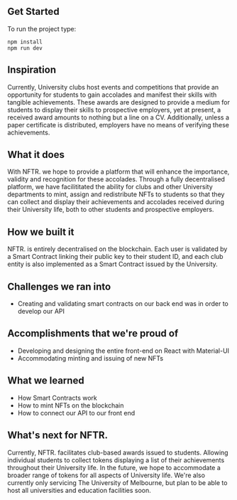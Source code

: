 ## Get Started
To run the project type: 

```
npm install
npm run dev
```

## Inspiration
Currently, University clubs host events and competitions that provide an opportunity for students to gain accolades and manifest their skills with tangible achievements. These awards are designed to provide a medium for students to display their skills to prospective employers, yet at present, a received award amounts to nothing but a line on a CV. Additionally, unless a paper certificate is distributed, employers have no means of verifying these achievements.

## What it does
With NFTR. we hope to provide a platform that will enhance the importance, validity and recognition for these accolades. Through a fully decentralised platform, we have facilititated the ability for clubs and other University departments to mint, assign and redistribute NFTs to students so that they can collect and display their achievements and accolades received during their University life, both to other students and prospective employers. 

## How we built it
NFTR. is entirely decentralised on the blockchain. Each user is validated by a Smart Contract linking their public key to their student ID, and each club entity is also implemented as a Smart Contract issued by the University.

## Challenges we ran into
- Creating and validating smart contracts on our back end was in order to develop our API

## Accomplishments that we're proud of
- Developing and designing the entire front-end on React with Material-UI
- Accommodating minting and issuing of new NFTs

## What we learned
- How Smart Contracts work
- How to mint NFTs on the blockchain
- How to connect our API to our front end 

## What's next for NFTR.
Currently, NFTR. facilitates club-based awards issued to students. Allowing individual students to collect tokens displaying a list of their achievements throughout their University life. 
In the future, we hope to accommodate a broader range of tokens for all aspects of University life. We're also currently only servicing The University of Melbourne, but plan to be able to host all universities and education facilities soon. 
